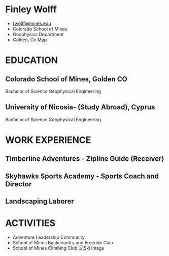 # **Finley Wolff**
- fwolff@mines.edu
- Colorado School of Mines
- Geophysics Department
- Golden, Co [Map](https://www.google.com/maps/place/Golden,+CO/@39.7478015,-105.2260235,14z/data=!4m6!3m5!1s0x876b981287686cf7:0x14c64654208055dc!8m2!3d39.755543!4d-105.2210997!16zL20vMGdnYjQ?entry=ttu "Visit Google Maps of Golden")
# **EDUCATION**
## Colorado School of Mines, Golden CO
Bachelor of Science Geophysical Engineering
## University of Nicosia- (Study Abroad), Cyprus
Bachelor of Science Geophysical Engineering
# **WORK EXPERIENCE**
## Timberline Adventures - Zipline Guide (Receiver)
## Skyhawks Sports Academy - Sports Coach and Director
## Landscaping Laborer
# **ACTIVITIES**
- Adventure Leadership Community
- School of Mines Backcountry and Freeride Club
- School of Mines Climbing Club
![Ski Image](https://media.istockphoto.com/id/899358914/vector/skiing-in-the-mountains.jpg?s=1024x1024&w=is&k=20&c=cusnSL0YUIhgCVF2eQPM5L0XRnIiNfqbbBHDFvDbmSk=)

